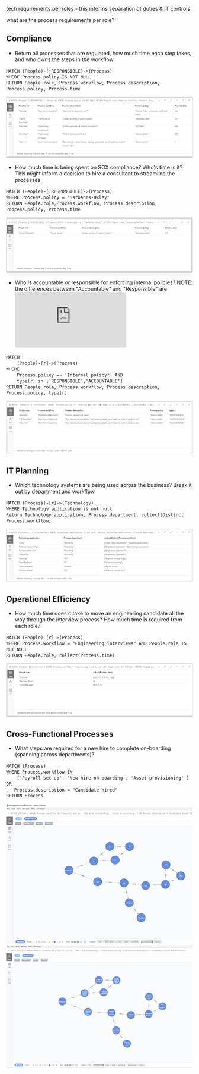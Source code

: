 tech requirements per roles - this informs separation of duties & IT controls

what are the process requirements per role?







## Compliance

* Return all processes that are regulated, how much time each step takes, and who owns the steps in the workflow

```Cypher
MATCH (People)-[:RESPONSIBLE]->(Process)
WHERE Process.policy IS NOT NULL
RETURN People.role, Process.workflow, Process.description, Process.policy, Process.time
```

![](https://github.com/paulejarvis/Playbook/blob/master/Demo/Queries/Screenshots/All_regulated_processes.PNG)

* How much time is being spent on SOX compliance? Who's time is it? This might inform a decision to hire a consultant to streamline the processes

```Cypher
MATCH (People)-[:RESPONSIBLE]->(Process)
WHERE Process.policy = "Sarbanes-Oxley"
RETURN People.role,Process.workflow, Process.description, Process.policy, Process.time
```

![](https://github.com/paulejarvis/Playbook/blob/master/Demo/Queries/Screenshots/SOX_Query.PNG)

* Who is accountable or responsible for enforcing internal policies? NOTE: the differences between "Accountable" and "Responsible" are ![covered here](https://github.com/paulejarvis/Playbook/blob/master/Data%20Structure%20and%20Ontology/Playbook%20Ontology.md)

```Cypher
MATCH
	(People)-[r]->(Process)
WHERE
	Process.policy =~ 'Internal policy*' AND
    type(r) in ['RESPONSIBLE','ACCOUNTABLE']
RETURN People.role, Process.workflow, Process.description, Process.policy, type(r)
```

![](https://github.com/paulejarvis/Playbook/blob/master/Demo/Queries/Screenshots/Internal%20policy%20owners.PNG)

## IT Planning

* Which technology systems are being used across the business? Break it out by department and workflow

```Cypher
MATCH (Process)-[r]->(Technology)
WHERE Technology.application is not null
Return Technology.application, Process.department, collect(Distinct Process.workflow)
```

![](https://github.com/paulejarvis/Playbook/blob/master/Demo/Queries/Screenshots/Tech%20systems%20by%20department%20and%20workflow.PNG)

## Operational Efficiency

* How much time does it take to move an engineering candidate all the way through the interview process? How much time is required from each role?

```Cypher
MATCH (People)-[r]->(Process)
WHERE Process.workflow = "Engineering interviews" AND People.role IS NOT NULL
RETURN People.role, collect(Process.time)
```

![](https://github.com/paulejarvis/Playbook/blob/master/Demo/Queries/Screenshots/Time%20by%20role%20for%20Engineering%20Interviews.PNG)

## Cross-Functional Processes

* What steps are required for a new hire to complete on-boarding (spanning across departments)?

```Cypher
MATCH (Process)
WHERE Process.workflow IN
	['Payroll set up', 'New hire on-boarding', 'Asset provisioning' ] OR
   Process.description = "Candidate hired"
RETURN Process
```

![](https://github.com/paulejarvis/Playbook/blob/master/Demo/Queries/Screenshots/New%20hire%20processes%20across%20departments.PNG)
![](https://github.com/paulejarvis/Playbook/blob/master/Demo/Queries/Screenshots/New%20hire%20processes%20across%20departments%20(1).PNG)
